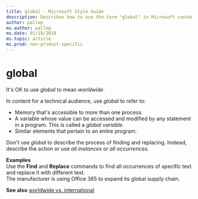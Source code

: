 ```yaml
---
title: global - Microsoft Style Guide
description: Describes how to use the term "global" in Microsoft content.
author: pallep
ms.author: pallep
ms.date: 01/19/2018
ms.topic: article
ms.prod: non-product-specific
---
```


# global
It's OK to use *global* to mean *worldwide*.

In content for a technical audience, use *global* to refer to:

  - Memory that's accessible to more than one process.
  - A variable whose value can be accessed and modified by any statement in a program. This is called a *global variable.* 
  - Similar elements that pertain to an entire program.

Don't use *global* to describe the process of finding and replacing. Instead, describe the action or use *all instances* or *all occurrences.*

**Examples**  
Use the **Find** and **Replace** commands to find all occurrences of specific text and replace it with different text.  
The manufacturer is using Office 365 to expand its global supply chain.  

**See also** [worldwide vs. international](~/a-z-word-list-term-collections/w/worldwide-vs-international.md)
